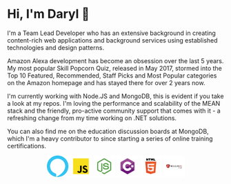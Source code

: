 # Hi, I'm Daryl 👋

I'm a Team Lead Developer who has an extensive background in creating content-rich web applications and background services using established technologies and design patterns.

Amazon Alexa development has become an obsession over the last 5 years. My most popular Skill Popcorn Quiz, released in May 2017, stormed into the Top 10 Featured, Recommended, Staff Picks and Most Popular categories on the Amazon homepage and has stayed there for over 2 years now. 

I'm currently working with Node.JS and MongoDB, this is evident if you take a look at my repos. I'm loving the performance and scalability of the MEAN stack and the friendly, pro-active community support that comes with it - a refreshing change from my time working on .NET solutions.

You can also find me on the education discussion boards at MongoDB, which I'm a heavy contributor to since starting a series of online training certifications.
<p align="center">
  <img src="https://github.com/jewkesy/jewkesy/blob/master/alexa.png" width="50" height="50" />
  <img src="https://github.com/jewkesy/jewkesy/blob/master/JavaScript-01.png" width="50" height="50" />
  <img src="https://github.com/jewkesy/jewkesy/blob/master/Node-JS-02.png" width="50" height="50" />
  <img src="https://github.com/jewkesy/jewkesy/blob/master/C-Sharp-01.png" width="50" height="50" />
  <img src="https://github.com/jewkesy/jewkesy/blob/master/HTML-5-01.png" width="50" height="50" />
  <img src="https://github.com/jewkesy/jewkesy/blob/master/Angular-JS-01.png" width="50" height="50" />
</p>
